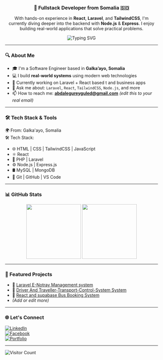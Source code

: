 <h3 align="center">🚀 Fullstack Developer from Somalia 🇸🇴</h3>

<p align="center">
  With hands-on experience in <strong>React</strong>, <strong>Laravel</strong>, and <strong>TailwindCSS</strong>,
  I'm currently diving deeper into the backend with <strong>Node.js</strong> & <strong>Express</strong>.
  I enjoy building real-world applications that solve practical problems.
</p>


<p align="center">
  <img src="https://readme-typing-svg.demolab.com?font=Fira+Code&size=20&pause=1000&color=00BFFF&center=true&vCenter=true&width=500&lines=Fullstack+Developer+from+Somalia;React+%7C+Laravel+%7C+TailwindCSS+%7C+Node.js;Building+Real-world+Web+Apps;Currently+Exploring+Express.js+Backend;Welcome+to+my+GitHub+Profile!" alt="Typing SVG" />
</p>


---

### 🔍 About Me

- 🎓 I'm a Software Engineer based in **Galka’ayo, Somalia**
- 💻 I build **real-world systems** using modern web technologies  
- 🔭 Currently working on Laravel + React based t and business apps  
- 💬 Ask me about: `Laravel`, `React`, `TailwindCSS`, `Node.js`, and more  
- 📫 How to reach me: **abdalegureyguled@gmail.com** *(edit this to your real email)*

---

### 🛠️ Tech Stack & Tools

🌍 From: Galka'ayo, Somalia  
🛠️ Tech Stack:  
- 🌐 HTML | CSS | TailwindCSS | JavaScript  
- ⚛️ React 
- 🐘 PHP | Laravel  
- ⚙️ Node.js | Express.js  
- 🛢️ MySQL | MongoDB  
- 🔧 Git | GitHub | VS Code 

---

### 📊 GitHub Stats

<p align="center">
  <img src="https://github-readme-stats.vercel.app/api?username=abdalegurey&show_icons=true&theme=tokyonight" height="180px" />
  <img src="https://github-readme-stats.vercel.app/api/top-langs/?username=abdalegurey&layout=compact&theme=tokyonight" height="180px"/>
</p>

---

### 📁 Featured Projects

- 🔹 [Laravel E-Notray Management system](https://github.com/abdalegurey/E-Notary-Management-System)
- 🔹 [Driver And Traveller-Transport-Control-System System](https://github.com/abdalegurey/Driver-And-Traveller-Transport-Control-System)
- 🔹 [React and supabase Bus Booking System](https://github.com/dugsiiyeinc/Bus-Booking-system)
- *(Add or edit more)*

---

### 🌐 Let's Connect

[![LinkedIn](https://img.shields.io/badge/LinkedIn-0A66C2?logo=linkedin&logoColor=white&style=for-the-badge)](https://linkedin.com/in/abdalegurey)  
[![Facebook](https://img.shields.io/badge/Facebook-1877F2?logo=facebook&logoColor=white&style=for-the-badge)](https://www.facebook.com/abdulahi.axmed.guled)  
[![Portfolio](https://img.shields.io/badge/My%20Portfolio-000?style=for-the-badge&logo=vercel&logoColor=white)](https://your-portfolio-link.com)

---

![Visitor Count](https://komarev.com/ghpvc/?username=abdalegurey&color=blue)

